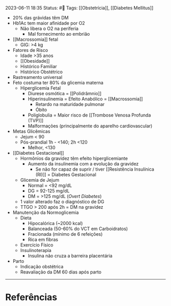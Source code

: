 2023-06-11 18:35
Status: #🌱 
Tags: [[Obstetrícia]], [[Diabetes Mellitus]]
<br/>
- 20% das grávidas têm DM
- Hb1Ac tem maior afinidade por O2
	- Não libera o O2 na periferia
		- Mal fornecimento ao embrião
- [[Macrossomia]] fetal
	- GIG: >4 kg
- Fatores de Risco
	- Idade >35 anos
	- [[Obesidade]]
	- Histórico Familiar
	- Histórico Obstétrico
- Rastreamento universal
- Feto costuma ter 80% da glicemia materna
	- Hiperglicemia Fetal
		- Diurese osmótica = [[Polidrâmnio]]
		- Hiperinsulinemia = Efeito Anabólico = [[Macrossomia]]
			- Retardo na maturidade pulmonar
			- Óbito
		- Poliglobulia = Maior risco de [[Trombose Venosa Profunda (TVP)]]
		- Malformações (principalmente do aparelho cardiovascular)
- Metas Glicêmicas
	- Jejum < 90
	- Pós-prandial 1h - <140; 2h <120
		- Melhor, <130
- [[Diabetes Gestacional]]
	- Hormônios da gravidez têm efeito hiperglicemiante
		- Aumento da insulinemia com a evolução da gravidez
			- Se não for capaz de suprir / tiver [[Resistência Insulínica (RI)]] = Diabetes Gestacional
	- Glicemia de Jejum
		- Normal = <92 mg/dL
		- DG = 92-125 mg/dL
		- DM = >125 mg/dL (_Overt Diabetes_)
	- 1 valor alterado faz o diagnóstico de DG
	- TTGO > 200 após 2h = DM na gravidez
- Manutenção da Normoglicemia
	- Dieta
		- Hipocalórica (~2000 kcal)
		- Balanceada (50-60% do VCT em Carboidratos)
		- Fracionada (mínimo de 6 refeições)
		- Rica em fibras
	- Exercício Físico
	- Insulinoterapia
		- Insulina não cruza a barreira placentária
- Parto
	- Indicação obstétrica
	- Reavaliação da DM 60 dias após parto
____
# Referências

